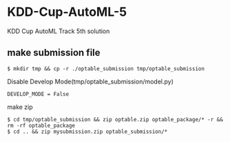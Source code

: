 # KDD-Cup-AutoML-5
KDD Cup AutoML Track 5th solution

## make submission file

```
$ mkdir tmp && cp -r ./optable_submission tmp/optable_submission
```

Disable Develop Mode(tmp/optable_submission/model.py)
```
DEVELOP_MODE = False
```

make zip
```
$ cd tmp/optable_submission && zip optable.zip optable_package/* -r && rm -rf optable_package
$ cd .. && zip mysubmission.zip optable_submission/*
```